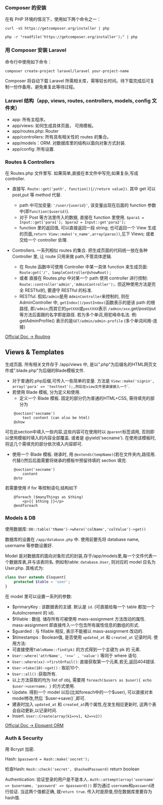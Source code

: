 ### Composer 的安装

在有 PHP 环境的情况下，使用如下两个命令之一：

` curl -sS https://getcomposer.org/installer | php `

` php -r "readfile('https://getcomposer.org/installer');" | php `

### 用 Composer 安装 Laravel 

命令行中使用如下命令：

` composer create-project laravel/laravel your-project-name  `

Composer 将自动下载 Laravel 所需相关库，需等较长时间。待下载完成后可复制一份作备用，避免重复此等待过程。

### Laravel 结构（app, views, routes, controllers, models, config 文件夹）

+ app: 所有主程序。
+ app/views: 如何生成具体页面， 可用模板。
+ app/routes.php: Router
+ app/controllers: 所有具有相关性的 routes 的集合。
+ app/models：ORM.  对数据库里的结构以面向对象方式封装.
+ app/config: 所有设置.

### Routes & Controllers

在 Routes.php 文件里写. 如果简单,直接在本文件中写完;如果复杂,写成 controller.

+ 直接写. `Route::get('path', function(){//return value})`. 其中 get 可以 post,put 等 method 代替.

	+ path 中可加变量: `'/user/{userid}'`, 该变量出现在后面的 function 参数中(即`function($userid)`).
	+ 对于 Post 等方法里传入的数据, 直接在 function 里使用. ` $para1 = Input::get['para1']; $para2 = Input::get'para2']; `
	+ function 里的返回值, 可以直接返回一段 string; 也可返回一个 View 生成的页面,` return View::make('v_name',array(paras)) `,见下 Views; 或者交给一个 controller 处理.

+ Controllers. 一系列相似 routes 的集合. 把生成页面的代码统一放在各种 Controller 里, 让 route 只用来做 path,不管具体逻辑.
	+ 在 Route 函数中可使用 Controller 中某一具体 function 来生成页面: 
	` Route:get('/', SampleController@showRoot)` ;
	+ 或者 直接在 Routes.php 中对某一个 path 使用 controller 进行控制: ` Route::controller'admin','AdminController'); `. 但这种使用方法是完全 RESTful的, 要遵守 RESTful 的标准.
	+ RESTful. 假如`/admin`是用 `AdminController`来控制的, 则在 AdminController 中, `getIndex()/postIndex(`函数表示的是该 path 的根路径, 即`/admin`;而其它的`getXXX`或`postXXX`表示 `/admin/xxx`.get/post/put等方法后面跟的名字即是路径. 若为多个单词,用驼峰命名法. 例: getAdminProfile() 表示的是`GET/admin/admin-profile` (多个单词间用-连接)

[Official Doc -> Routing](http://v4.golaravel.com/docs/4.2/routing)
## Views & Templates

生成页面. 所有相关文件存于 /app/views 中, 是以".php"为后缀名的HTML网页文件或".blade.php"为后缀的Blade模板文件.
+ 对于普通的.php后缀,可传入一些简单的变量. 方法是 `View::make('signin', array('para' => 'texttext');,然后在view文件里直接嵌入一个`<?php echo `str` ?>`.
+ 若使用 Blade 模板, 分为定义和使用.
	+ 定义一个 Blade 模板. 固定的部分仍为普通的HTML+CSS, 需待填充的部分为 
	
```
	@section('secname')
		text content (can also be html)
	@show
```
可在此section中填入一些内容,这些内容可在使用时以 `@parent`标签调用, 否则即以使用模板时填入的内容全部覆盖.
或者是 @yield('secname'). 在使用该模板时, 将这几个需填充的部分依次填入内容即可.
+ 使用一个 Blade 模板. 继承时, 用 `@extends(tempName)`(若在文件夹内,路径用.代替/)然后后面需要将继承的模板中预留待填的 section 填完. 

``` 
	@section('secname')
		content
	@sto
```
若需要使用 if for 等控制语句,结构如下
```
	@foreach ($manyThings as $thing)
   		<p>{{ $thing }}</p>
	@endforeach
```
			
### Models & DB	

使用数据库: `DB::table('tName')->where('colName','colValue')->get()`

数据库的设置在 `/app/database.php` 中. 使用前要先将 database name, username 等参数设置好.

Model 是对数据库的面向对象形式的封装,存于/app/models里,每一个文件代表一个数据库表,并与该表同名. 例如有table: `database.User`, 则对应的 model 应名为 User.php. 其格式为:
```php
class User extends Eloquent{
	protected $table = 'user';	
}
```
在 model 里可以设置一系列的参数:
+ $primaryKey : 该数据表的主键. 默认是 `id`. (可直接给每一个 table 都加一个 AutoIncrement 的 id). 
+ $fillable : 数组. 储存所有可被使用 mass-assignment 方法改动的属性. mass-assignment 即直接传入一个包含所有属性信息的数组的形式.
+ $guarded : 与 fillable 相反, 表示不能被以 mass-assignment 改动的.
+ $timestamps : Boolean值, 是否使用  `updated_at` 和 `created_at` 记录时间.
使用方法:
+ 可直接使用`TableName::find(pk)` 的方式得到一个主键为 pk 的 元素.
+ `User::where('attrName', '><=' , 'value')` 等同于 where 语句.
+ `User::where(xx)->firstOrFail()`: 直接获取第一个元素,若无,返回404错误.
+ `User->take(10)->get()` : 取前10个.
+ `User::all()` :获取所有.
+ 以上方法获取的均为 list of obj, 需要用 `foreach($users as $user){ echo $user->username; }` 的方式使用.
+ Update. 得到一个 model 以后(比如foreach中的一个$user), 可以直接对本model修改,然后 `$user->save()`,即可.
+ 建表时加入 `updated_at` 和 `created_at`两个属性,在发生相应更新时, 这两个表会自动更新,以记录时间.
+ Insert. `User::Create(array(k1=>v1, k2=>v2))`

[Official Doc -> Eloquent ORM](http://v4.golaravel.com/docs/4.2/eloquent)

### Auth & Security

用 Bcrypt 加密.

Hash: `$password = Hash::make('secret');` 

检查Hash: `Hash::check('secret', $hashedPassword)` return boolean

Authentication: 验证登录的用户是不是本人.
`Auth::attempt(array('username' => $username, 'password' => $password)))` 即为通过 `username`和`password`进行验证. 当这两个值都正确, 就`return true`. 传入时是原值,但在数据库里要存为hash值.

